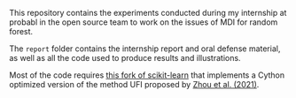 This repository contains the experiments conducted during my internship at probabl in the open source team to work on the issues of MDI for random forest.

The `report` folder contains the internship report and oral defense material, as well as all the code used to produce results and illustrations.

Most of the code requires [this fork of scikit-learn](https://github.com/GaetandeCast/scikit-learn/tree/unbiased-feature-importance) that implements a Cython optimized version of the method UFI proposed by [Zhou et al. (2021)](https://dl.acm.org/doi/abs/10.1145/3429445).